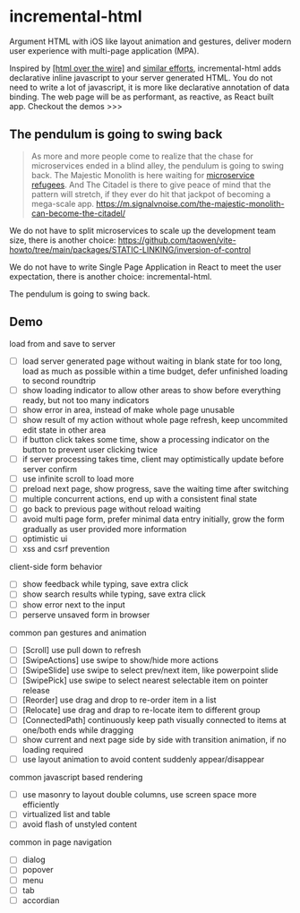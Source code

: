 # incremental-html

Argument HTML with iOS like layout animation and gestures, deliver modern user experience with multi-page application (MPA).

Inspired by [[html over the wire]](https://hotwired.dev/) and [similar efforts](https://github.com/taowen/awesome-html), incremental-html adds declarative inline javascript to your server generated HTML. You do not need to write a lot of javascript, it is more like declarative annotation of data binding. The web page will be as performant, as reactive, as React built app. Checkout the demos >>>

## The pendulum is going to swing back

> As more and more people come to realize that the chase for microservices ended in a blind alley, the pendulum is going to swing back. The Majestic Monolith is here waiting for [microservice refugees](https://www.youtube.com/watch?v=y8OnoxKotPQ). And The Citadel is there to give peace of mind that the pattern will stretch, if they ever do hit that jackpot of becoming a mega-scale app.
> https://m.signalvnoise.com/the-majestic-monolith-can-become-the-citadel/

We do not have to split microservices to scale up the development team size, there is another choice: https://github.com/taowen/vite-howto/tree/main/packages/STATIC-LINKING/inversion-of-control

We do not have to write Single Page Application in React to meet the user expectation, there is another choice: incremental-html.

The pendulum is going to swing back.

## Demo

load from and save to server

* [ ] load server generated page without waiting in blank state for too long, load as much as possible within a time budget, defer unfinished loading to second roundtrip
* [ ] show loading indicator to allow other areas to show before everything ready, but not too many indicators
* [ ] show error in area, instead of make whole page unusable
* [ ] show result of my action without whole page refresh, keep uncommited edit state in other area
* [ ] if button click takes some time, show a processing indicator on the button to prevent user clicking twice
* [ ] if server processing takes time, client may optimistically update before server confirm
* [ ] use infinite scroll to load more
* [ ] preload next page, show progress, save the waiting time after switching
* [ ] multiple concurrent actions, end up with a consistent final state
* [ ] go back to previous page without reload waiting
* [ ] avoid multi page form, prefer minimal data entry initially, grow the form gradually as user provided more information
* [ ] optimistic ui
* [ ] xss and csrf prevention

client-side form behavior

* [ ] show feedback while typing, save extra click
* [ ] show search results while typing, save extra click
* [ ] show error next to the input
* [ ] perserve unsaved form in browser 

common pan gestures and animation

* [ ] [Scroll] use pull down to refresh
* [ ] [SwipeActions] use swipe to show/hide more actions
* [ ] [SwipeSlide] use swipe to select prev/next item, like powerpoint slide
* [ ] [SwipePick] use swipe to select nearest selectable item on pointer release
* [ ] [Reorder] use drag and drop to re-order item in a list
* [ ] [Relocate] use drag and drap to re-locate item to different group
* [ ] [ConnectedPath] continuously keep path visually connected to items at one/both ends while dragging
* [ ] show current and next page side by side with transition animation, if no loading required
* [ ] use layout animation to avoid content suddenly appear/disappear

common javascript based rendering

* [ ] use masonry to layout double columns, use screen space more efficiently
* [ ] virtualized list and table
* [ ] avoid flash of unstyled content

common in page navigation

* [ ] dialog
* [ ] popover
* [ ] menu
* [ ] tab
* [ ] accordian